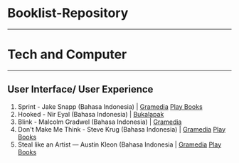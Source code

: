 # Booklist-Repository
---


# Tech and Computer
---
## User Interface/ User Experience
1. Sprint - Jake Snapp (Bahasa Indonesia) | [Gramedia](https://www.gramedia.com/products/sprint-republish) [Play Books](https://play.google.com/store/books/details/Jake_Knapp_Sprint_Republish?id=LxRkDwAAQBAJ)
2. Hooked - Nir Eyal (Bahasa Indonesia) | [Bukalapak](https://www.bukalapak.com/p/hobi-koleksi/buku/bisnis/adaa4k-jual-hooked-nir-eyal?)
3. Blink - Malcolm Gradwel (Bahasa Indonesia) | [Gramedia](https://www.gramedia.com/author/author-malcolm-gladwell)
4. Don't Make Me Think - Steve Krug (Bahasa Indonesia) | [Gramedia](https://www.gramedia.com/products/conf-dont-make-me-think) [Play Books](https://play.google.com/store/books/details/Steve_Krug_Don_t_Make_Me_Think?id=Q-VjCgAAQBAJ)
5. Steal like an Artist — Austin Kleon (Bahasa Indonesia | [Gramedia](https://www.gramedia.com/products/steal-like-an-artist) [Play Books](https://play.google.com/store/books/details/Austin_Kleon_Steal_Like_An_Artist?id=73WqCgAAQBAJ)
